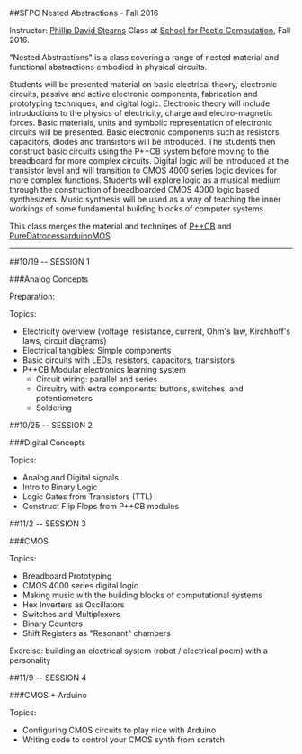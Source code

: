 ##SFPC Nested Abstractions - Fall 2016

Instructor: [Phillip David Stearns](http://phillipstearns.com)
Class at [School for Poetic Computation](http://sfpc.io), Fall 2016.

"Nested Abstractions" is a class covering a range of nested material and functional abstractions embodied in physical circuits.

Students will be presented material on basic electrical theory, electronic circuits, passive and active electronic components, fabrication and prototyping techniques, and digital logic. Electronic theory will include introductions to the physics of electricity, charge and electro-magnetic forces. Basic materials, units and symbolic representation of electronic circuits will be presented. Basic electronic components such as resistors, capacitors, diodes and transistors will be introduced. The students then construct basic circuits using the P++CB system before moving to the breadboard for more complex circuits. Digital logic will be introduced at the transistor level and will transition to CMOS 4000 series logic devices for more complex functions. Students will explore logic as a musical medium through the construction of breadboarded CMOS 4000 logic based synthesizers. Music synthesis will be used as a way of teaching the inner workings of some fundamental building blocks of computer systems.

This class merges the material and techniqes of [P++CB](https://phillipstearns.wordpress.com/pcb/) and [PureDatrocessarduinoMOS](https://vimeo.com/97899618)
_____

##10/19 -- SESSION 1

###Analog Concepts

Preparation: 

Topics:

* Electricity overview (voltage, resistance, current, Ohm's law, Kirchhoff's laws, circuit diagrams)
* Electrical tangibles: Simple components
* Basic circuits with LEDs, resistors, capacitors, transistors
* P++CB Modular electronics learning system
  * Circuit wiring: parallel and series
  * Circuitry with extra components: buttons, switches, and potentiometers
  * Soldering
  
##10/25 -- SESSION 2

###Digital Concepts

Topics:

* Analog and Digital signals
* Intro to Binary Logic
* Logic Gates from Transistors (TTL)
* Construct Flip Flops from P++CB modules

##11/2 -- SESSION 3

###CMOS

Topics:

* Breadboard Prototyping
* CMOS 4000 series digital logic
* Making music with the building blocks of computational systems
* Hex Inverters as Oscillators
* Switches and Multiplexers
* Binary Counters
* Shift Registers as "Resonant" chambers


Exercise: building an electrical system (robot / electrical poem) with a personality

##11/9 -- SESSION 4

###CMOS + Arduino

Topics:

* Configuring CMOS circuits to play nice with Arduino
* Writing code to control your CMOS synth from scratch
